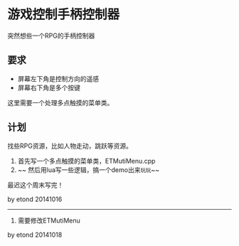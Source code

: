 游戏控制手柄控制器
==================

突然想些一个RPG的手柄控制器

## 要求

* 屏幕左下角是控制方向的遥感
* 屏幕右下角是多个按键

这里需要一个处理多点触摸的菜单类。

## 计划

找些RPG资源，比如人物走动，跳跃等资源。

1. 首先写一个多点触摸的菜单类，ETMutiMenu.cpp
2. ~~ 然后用lua写一些逻辑，搞一个demo出来`玩玩`~~

最迟这个周末写完！

by etond 20141016

------------------------------------------------

1. 需要修改ETMutiMenu

by etond 20141018

